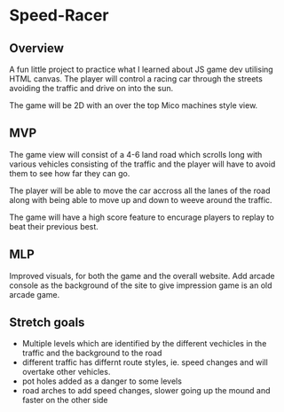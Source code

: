 # Speed-Racer

## Overview 

A fun little project to practice what I learned about JS game dev utilising HTML canvas. The player will control a racing car through the streets avoiding the traffic and drive on into the sun. 

The game will be 2D with an over the top Mico machines style view. 

## MVP 

The game view will consist of a 4-6 land road which scrolls long with various vehicles consisting of the traffic and the player will have to avoid them to see how far they can go. 

The player will be able to move the car accross all the lanes of the road along with being able to move up and down to weeve around the traffic. 

The game will have a high score feature to encurage players to replay to beat their previous best. 

## MLP 

Improved visuals, for both the game and the overall website. Add arcade console as the background of the site to give impression game is an old arcade game. 

## Stretch goals 

- Multiple levels which are identified by the different vechicles in the traffic and the background to the road 
- different traffic has differnt route styles, ie. speed changes and will overtake other vehicles.
- pot holes added as a danger to some levels 
- road arches to add speed changes, slower going up the mound and faster on the other side 

